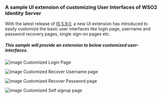 ### A sample UI extension of customizing User Interfaces of WSO2 Identity Server

With the latest release of [IS
5.9.0](https://wso2.com/identity-and-access-management/), a new UI extension has introduced to 
easily customize the basic user interfaces like login page, username and password recovery pages, 
single sign-on pages etc.

##### This sample will provide an extension to below customized user- interfaces.

![image](https://user-images.githubusercontent.com/9637873/69425601-420ece00-0d51-11ea-9ce6-b38b3382ae86.png)
<span class="figcaption_hack">Customized Login Page</span>

![image](https://user-images.githubusercontent.com/9637873/69425723-7d110180-0d51-11ea-9467-0297f3933823.png)
<span class="figcaption_hack">Customized Recover Username page</span>

![image](https://user-images.githubusercontent.com/9637873/69425759-8b5f1d80-0d51-11ea-8dd0-947b06a93a5e.png)
<span class="figcaption_hack">Customized Recover Password page</span>

![image](https://user-images.githubusercontent.com/9637873/69425805-a6319200-0d51-11ea-860b-9cab9245c3d7.png)
<span class="figcaption_hack">Customized Self signup page</span>

